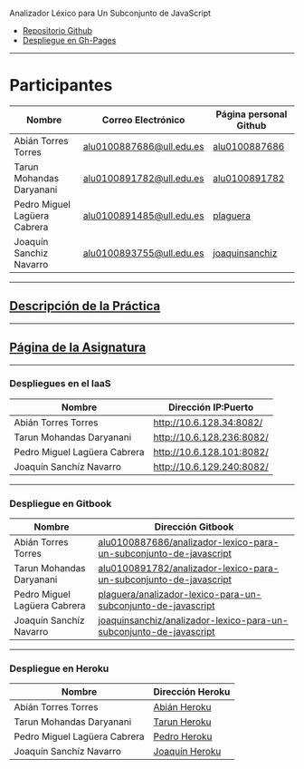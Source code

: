 Analizador Léxico para Un Subconjunto de JavaScript

* [Repositorio Github](https://github.com/ULL-ESIT-PL-1617/analizador-lexico-para-un-subconjunto-de-javascript-pedro-tarun-joaquin-abian)
* [Despliegue en Gh-Pages](https://ull-esit-pl-1617.github.io/analizador-lexico-para-un-subconjunto-de-javascript-pedro-tarun-joaquin-abian/)

---

# Participantes

| Nombre | Correo Electrónico | Página personal Github |
| --- | --- | --- |
| Abián Torres Torres | alu0100887686@ull.edu.es | [alu0100887686](https://alu0100887686.github.io/) |
| Tarun Mohandas Daryanani | alu0100891782@ull.edu.es | [alu0100891782](https://alu0100891782.github.io/) |
| Pedro Miguel Lagüera Cabrera | alu0100891485@ull.edu.es | [plaguera](https://plaguera.github.io/) |
| Joaquín Sanchiz Navarro | alu0100893755@ull.edu.es | [joaquinsanchiz](https://joaquinsanchiz.github.io/) |

---

## [Descripción de la Práctica](https://casianorodriguezleon.gitbooks.io/ull-esit-1617/content/practicas/practicaanalisislexicotdop.html#recursos)

---

## [Página de la Asignatura](https://campusvirtual.ull.es/1617/course/view.php?id=1148)

---

### Despliegues en el IaaS

| Nombre | Dirección IP:Puerto |
| --- | --- |
| Abián Torres Torres | <http://10.6.128.34:8082/> |
| Tarun Mohandas Daryanani | <http://10.6.128.236:8082/> |
| Pedro Miguel Lagüera Cabrera | <http://10.6.128.101:8082/> |
| Joaquín Sanchíz Navarro  | <http://10.6.129.240:8082/> |

---

### Despliegue en Gitbook

| Nombre | Dirección Gitbook |
| --- | --- |
| Abián Torres Torres | [alu0100887686/analizador-lexico-para-un-subconjunto-de-javascript](https://alu0100887686.gitbooks.io/analizador-lexico-para-un-subconjunto-de-javascript/content/) |
| Tarun Mohandas Daryanani | [alu0100891782/analizador-lexico-para-un-subconjunto-de-javascript](https://alu0100891782.gitbooks.io/analizador-lexico-para-un-subconjunto-de-javascript/content/) |
| Pedro Miguel Lagüera Cabrera | [plaguera/analizador-lexico-para-un-subconjunto-de-javascript](https://plaguera.gitbooks.io/analizador-lexico-para-un-subconjunto-de-javascript/content/) |
| Joaquín Sanchíz Navarro | [joaquinsanchiz/analizador-lexico-para-un-subconjunto-de-javascript](https://joaquinsanchiz.gitbooks.io/analizador-lexico-para-un-subconjunto-de-javascript/content/) |

---

### Despliegue en Heroku

| Nombre | Dirección Heroku |
| --- | --- |
| Abián Torres Torres | [Abián Heroku](https://analizador-lexico-abian.herokuapp.com/) |
| Tarun Mohandas Daryanani | [Tarun Heroku](https://analizador-lexico-tarun.herokuapp.com/) |
| Pedro Miguel Lagüera Cabrera | [Pedro Heroku](https://analizador-lexico-pedro.herokuapp.com/) |
| Joaquín Sanchíz Navarro | [Joaquín Heroku](https://analizador-lexico-joaquin.herokuapp.com/) |
